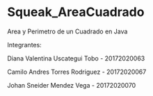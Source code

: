 # Squeak_AreaCuadrado

Area y Perimetro de un Cuadrado en Java

Integrantes: 

Diana Valentina Uscategui Tobo - 20172020063 

Camilo Andres Torres Rodriguez - 20172020067 

Johan Sneider Mendez Vega - 20172020070

